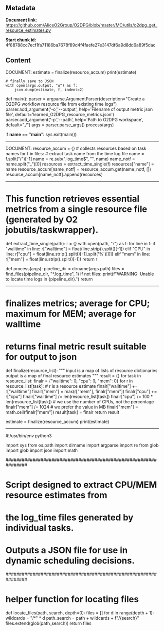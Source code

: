## Metadata

**Document link:** https://github.com/AliceO2Group/O2DPG/blob/master/MC/utils/o2dpg_get_resource_estimates.py

**Start chunk id:** 4f88788cc7ecf1fa71186ba7678f89d4f4faefe27e3147df6a9d8dd6a89f5dac

## Content

DOCUMENT:
    estimate = finalize(resource_accum)
    print(estimate)

    # finally save to JSON
    with open(args.output, "w") as f:
        json.dump(estimate, f, indent=2)


def main():
    parser = argparse.ArgumentParser(description="Create a O2DPG workflow resource file from existing time logs")
    parser.add_argument('-o','--output', help='Filename of output metric json file', default='learned_O2DPG_resource_metrics.json')
    parser.add_argument('-p','--path', help='Path to O2DPG workspace', default="./")
    args = parser.parse_args()
    process(args)

if __name__ == "__main__":
    sys.exit(main())

---

DOCUMENT:
    resource_accum = {}  # collects resources based on task names
    for f in files:
        # extract task name from the time log file
        name = f.split("/")[-1]
        name = re.sub("\.log_time$", "", name)
        name_notf = name.split("_")[0]
        resources = extract_time_single(f)
        resources["name"] = name
        resource_accum[name_notf] = resource_accum.get(name_notf, [])
        resource_accum[name_notf].append(resources)

---

# This function retrieves essential metrics from a single resource file (generated by O2 jobutils/taskwrapper).
def extract_time_single(path):
  r = {}
  with open(path, "r") as f:
    for line in f:
      if "walltime" in line:
        r["walltime"] = float(line.strip().split()[-1])
      elif "CPU" in line:
        r["cpu"] = float(line.strip().split()[-1].split('%')[0])
      elif "mem" in line:
        r["mem"] = float(line.strip().split()[-1])
  return r

def process(args):
  pipeline_dir = dirname(args.path)
  files = find_files(pipeline_dir, "*.log_time", 1)
  if not files:
      print(f"WARNING: Unable to locate time logs in {pipeline_dir}.")
      return

---

# finalizes metrics; average for CPU; maximum for MEM; average for walltime
# returns final metric result suitable for output to json
def finalize(resource_list):
    """
    input is a map of lists of resource dictionaries
    output is a map of final resource estimates
    """
    result = {}
    for task in resource_list:
        finalr = {"walltime": 0, "cpu": 0, "mem": 0}
        for r in resource_list[task]:  # r is a resource estimate
            finalr["walltime"] += r["walltime"]
            finalr["mem"] = max(r["mem"], finalr["mem"])
            finalr["cpu"] += r["cpu"]
        finalr["walltime"] /= len(resource_list[task])
        finalr["cpu"] /= 100 * len(resource_list[task])  # we use the number of CPUs, not the percentage
        finalr["mem"] /= 1024  # we prefer the value in MB
        finalr["mem"] = math.ceil(finalr["mem"])
        result[task] = finalr
    return result

estimate = finalize(resource_accum)
print(estimate)

---

#!/usr/bin/env python3

import sys
from os.path import dirname
import argparse
import re
from glob import glob
import json
import math

################################################################
#                                                              #
# Script designed to extract CPU/MEM resource estimates from   #
# the log_time files generated by individual tasks.            #
#                                                              #
# Outputs a JSON file for use in dynamic scheduling decisions. #
################################################################

# helper function for locating files
def locate_files(path, search, depth=0):
  files = []
  for d in range(depth + 1):
    wildcards = "/*" * d
    path_search = path + wildcards + f"/{search}"
    files.extend(glob(path_search))
  return files